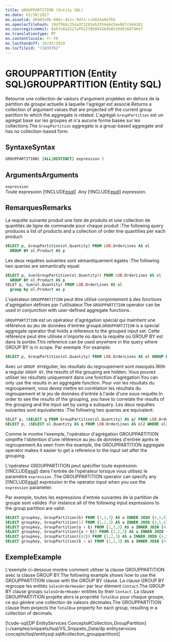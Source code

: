 ```yaml
---
title: GROUPPARTITION (Entity SQL)
ms.date: 03/30/2017
ms.assetid: d0482e9b-086c-451c-9dfa-ccb024a9efb6
ms.openlocfilehash: 19df566c254a3f3202eb3554ab43ee0d7c944181
ms.sourcegitcommit: 8a0fe8a2227af612f8b8941bdb8b19d6268748e7
ms.translationtype: MT
ms.contentlocale: fr-FR
ms.lasthandoff: 10/03/2019
ms.locfileid: "71833761"
---
```

# <a name="grouppartition-entity-sql"></a><span data-ttu-id="d9f7e-102">GROUPPARTITION (Entity SQL)</span><span class="sxs-lookup"><span data-stu-id="d9f7e-102">GROUPPARTITION (Entity SQL)</span></span>
<span data-ttu-id="d9f7e-103">Retourne une collection de valeurs d'argument projetées en dehors de la partition de groupe actuelle à laquelle l'agrégat est associé.</span><span class="sxs-lookup"><span data-stu-id="d9f7e-103">Returns a collection of argument values that are projected off the current group partition to which the aggregate is related.</span></span> <span data-ttu-id="d9f7e-104">L'agrégat `GroupPartition` est un agrégat basé sur les groupes et n'a aucune forme basée sur les collections.</span><span class="sxs-lookup"><span data-stu-id="d9f7e-104">The `GroupPartition` aggregate is a group-based aggregate and has no collection-based form.</span></span>  
  
## <a name="syntax"></a><span data-ttu-id="d9f7e-105">Syntaxe</span><span class="sxs-lookup"><span data-stu-id="d9f7e-105">Syntax</span></span>  
  
```sql  
GROUPPARTITION( [ALL|DISTINCT] expression )  
```  
  
## <a name="arguments"></a><span data-ttu-id="d9f7e-106">Arguments</span><span class="sxs-lookup"><span data-stu-id="d9f7e-106">Arguments</span></span>  
 `expression`  
 <span data-ttu-id="d9f7e-107">Toute expression [!INCLUDE[esql](../../../../../../includes/esql-md.md)] .</span><span class="sxs-lookup"><span data-stu-id="d9f7e-107">Any [!INCLUDE[esql](../../../../../../includes/esql-md.md)] expression.</span></span>  
  
## <a name="remarks"></a><span data-ttu-id="d9f7e-108">Remarques</span><span class="sxs-lookup"><span data-stu-id="d9f7e-108">Remarks</span></span>  
 <span data-ttu-id="d9f7e-109">La requête suivante produit une liste de produits et une collection de quantités de ligne de commande pour chaque produit :</span><span class="sxs-lookup"><span data-stu-id="d9f7e-109">The following query produces a list of products and a collection of order line quantities per each product:</span></span>  
  
```sql  
SELECT p, GroupPartition(ol.Quantity) FROM LOB.OrderLines AS ol
  GROUP BY ol.Product AS p
```  
  
 <span data-ttu-id="d9f7e-110">Les deux requêtes suivantes sont sémantiquement égales :</span><span class="sxs-lookup"><span data-stu-id="d9f7e-110">The following two queries are semantically equal:</span></span>  
  
```sql  
SELECT p, Sum(GroupPartition(ol.Quantity)) FROM LOB.OrderLines AS ol
  GROUP BY ol.Product AS p
SELET p, Sum(ol.Quantity) FROM LOB.OrderLines AS ol
  group by ol.Product as p  
```  
  
 <span data-ttu-id="d9f7e-111">L'opérateur `GROUPPARTITION` peut être utilisé conjointement à des fonctions d'agrégation définies par l'utilisateur.</span><span class="sxs-lookup"><span data-stu-id="d9f7e-111">The `GROUPPARTITION` operator can be used in conjunction with user-defined aggregate functions.</span></span>  
  
<span data-ttu-id="d9f7e-112">`GROUPPARTITION` est un opérateur d'agrégation spécial qui maintient une référence au jeu de données d'entrée groupé.</span><span class="sxs-lookup"><span data-stu-id="d9f7e-112">`GROUPPARTITION` is a special aggregate operator that holds a reference to the grouped input set.</span></span> <span data-ttu-id="d9f7e-113">Cette référence peut être utilisée n'importe où dans la requête où GROUP BY est dans la portée.</span><span class="sxs-lookup"><span data-stu-id="d9f7e-113">This reference can be used anywhere in the query where GROUP BY is in scope.</span></span> <span data-ttu-id="d9f7e-114">Par exemple :</span><span class="sxs-lookup"><span data-stu-id="d9f7e-114">For example:</span></span>
  
```sql  
SELECT p, GroupPartition(ol.Quantity) FROM LOB.OrderLines AS ol GROUP BY ol.Product AS p
```  
  
 <span data-ttu-id="d9f7e-115">Avec un `GROUP BY`régulier, les résultats du regroupement sont masqués.</span><span class="sxs-lookup"><span data-stu-id="d9f7e-115">With a regular `GROUP BY`, the results of the grouping are hidden.</span></span> <span data-ttu-id="d9f7e-116">Vous pouvez utiliser les résultats uniquement dans une fonction d'agrégation.</span><span class="sxs-lookup"><span data-stu-id="d9f7e-116">You can only use the results in an aggregate function.</span></span> <span data-ttu-id="d9f7e-117">Pour voir les résultats du regroupement, vous devez mettre en corrélation les résultats du regroupement et le jeu de données d'entrée à l'aide d'une sous-requête.</span><span class="sxs-lookup"><span data-stu-id="d9f7e-117">In order to see the results of the grouping, you have to correlate the results of the grouping and the input set by using a subquery.</span></span> <span data-ttu-id="d9f7e-118">Les deux requêtes suivantes sont équivalentes :</span><span class="sxs-lookup"><span data-stu-id="d9f7e-118">The following two queries are equivalent:</span></span>  
  
```sql  
SELET p, (SELECT q FROM GroupPartition(ol.Quantity) AS q) FROM LOB.OrderLines AS ol GROUP BY ol.Product AS p
SELECT p, (SELECT ol.Quantity AS q FROM LOB.OrderLines AS ol2 WHERE ol2.Product = p) FROM LOB.OrderLines AS ol GROUP BY ol.Product AS p
```  
  
 <span data-ttu-id="d9f7e-119">Comme le montre l'exemple, l'opérateur d'agrégation GROUPPARTITION simplifie l'obtention d'une référence au jeu de données d'entrée après le regroupement.</span><span class="sxs-lookup"><span data-stu-id="d9f7e-119">As seen from the example, the GROUPPARTITION aggregate operator makes it easier to get a reference to the input set after the grouping.</span></span>  
  
 <span data-ttu-id="d9f7e-120">L'opérateur GROUPPARTITION peut spécifier toute expression [!INCLUDE[esql](../../../../../../includes/esql-md.md)] dans l'entrée de l'opérateur lorsque vous utilisez le paramètre `expression` .</span><span class="sxs-lookup"><span data-stu-id="d9f7e-120">The GROUPPARTITION operator can specify any [!INCLUDE[esql](../../../../../../includes/esql-md.md)] expression in the operator input when you use the `expression` parameter.</span></span>  
  
 <span data-ttu-id="d9f7e-121">Par exemple, toutes les expressions d'entrée suivantes de la partition de groupe sont valides :</span><span class="sxs-lookup"><span data-stu-id="d9f7e-121">For instance all of the following input expressions to the group partition are valid:</span></span>  
  
```sql  
SELECT groupkey, GroupPartition(b) FROM {1,2,3} AS a INNER JOIN {4,5,6} AS b ON true GROUP BY a AS groupkey
SELECT groupkey, GroupPartition(1) FROM {1,2,3} AS a INNER JOIN {4,5,6} AS b ON true GROUP BY a AS groupkey
SELECT groupkey, GroupPartition(a + b) FROM {1,2,3} AS a INNER JOIN {4,5,6} AS b ON true GROUP BY a AS groupkey
SELECT groupkey, GroupPartition({a + b}) FROM {1,2,3} AS a INNER JOIN {4,5,6} AS b ON true GROUP BY a AS groupkey  
SELECT groupkey, GroupPartition({42}) FROM {1,2,3} AS a INNER JOIN {4,5,6} AS b ON true GROUP BY a AS groupkey  
SELECT groupkey, GroupPartition(b > a) FROM {1,2,3} AS a INNER JOIN {4,5,6} AS b ON true GROUP BY a AS groupkey  
```  
  
## <a name="example"></a><span data-ttu-id="d9f7e-122">Exemple</span><span class="sxs-lookup"><span data-stu-id="d9f7e-122">Example</span></span>  
 <span data-ttu-id="d9f7e-123">L'exemple ci-dessous montre comment utiliser la clause GROUPPARTITION avec la clause GROUP BY.</span><span class="sxs-lookup"><span data-stu-id="d9f7e-123">The following example shows how to use the GROUPPARTITION clause with the GROUP BY clause.</span></span> <span data-ttu-id="d9f7e-124">La clause GROUP BY regroupe les entités `SalesOrderHeader` par leur élément `Contact`.</span><span class="sxs-lookup"><span data-stu-id="d9f7e-124">The GROUP BY clause groups `SalesOrderHeader` entities by their `Contact`.</span></span> <span data-ttu-id="d9f7e-125">La clause GROUPPARTITION projette alors la propriété `TotalDue` pour chaque groupe, ce qui génère une collection de valeurs décimales.</span><span class="sxs-lookup"><span data-stu-id="d9f7e-125">The GROUPPARTITION clause then projects the `TotalDue` property for each group, resulting in a collection of decimals.</span></span>  
  
 [!code-sql[DP EntityServices Concepts#Collection_GroupPartition](~/samples/snippets/tsql/VS_Snippets_Data/dp entityservices concepts/tsql/entitysql.sql#collection_grouppartition)]
